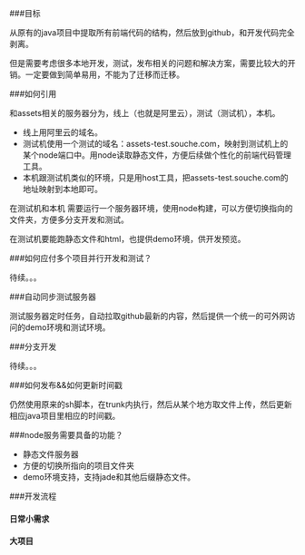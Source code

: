 ###目标

从原有的java项目中提取所有前端代码的结构，然后放到github，和开发代码完全剥离。

但是需要考虑很多本地开发，测试，发布相关的问题和解决方案，需要比较大的开销。一定要做到简单易用，不能为了迁移而迁移。


###如何引用

和assets相关的服务器分为，线上（也就是阿里云），测试（测试机），本机。

 * 线上用阿里云的域名。
 * 测试机使用一个测试的域名：assets-test.souche.com，映射到测试机上的某个node端口中。用node读取静态文件，方便后续做个性化的前端代码管理工具。
 * 本机跟测试机类似的环境，只是用host工具，把assets-test.souche.com的地址映射到本地即可。

在测试机和本机 需要运行一个服务器环境，使用node构建，可以方便切换指向的文件夹，方便多分支开发和测试。

在测试机要能跑静态文件和html，也提供demo环境，供开发预览。

###如何应付多个项目并行开发和测试？

待续。。。

###自动同步测试服务器

测试服务器定时任务，自动拉取github最新的内容，然后提供一个统一的可外网访问的demo环境和测试环境。

###分支开发

待续。。。

###如何发布&&如何更新时间戳

仍然使用原来的sh脚本，在trunk内执行，然后从某个地方取文件上传，然后更新相应java项目里相应的时间戳。

###node服务需要具备的功能？

 * 静态文件服务器
 * 方便的切换所指向的项目文件夹
 * demo环境支持，支持jade和其他后缀静态文件。


###开发流程

#### 日常小需求

#### 大项目

